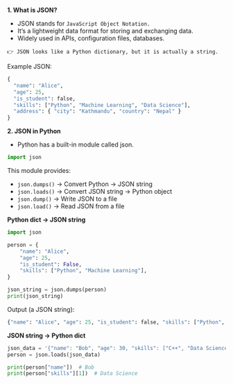 **1. What is JSON?**

- JSON stands for `JavaScript Object Notation.`
- It’s a lightweight data format for storing and exchanging data.
- Widely used in APIs, configuration files, databases.

`👉 JSON looks like a Python dictionary, but it is actually a string.`

Example JSON:
```python
{
  "name": "Alice",
  "age": 25,
  "is_student": false,
  "skills": ["Python", "Machine Learning", "Data Science"],
  "address": { "city": "Kathmandu", "country": "Nepal" }
}
```
**2. JSON in Python**
- Python has a built-in module called json.
```python
import json
```
This module provides:

- `json.dumps()` → Convert Python → JSON string
- `json.loads()` → Convert JSON string → Python object
- `json.dump()` → Write JSON to a file
- `json.load()` → Read JSON from a file

**Python dict → JSON string**
```python
import json

person = {
    "name": "Alice",
    "age": 25,
    "is_student": False,
    "skills": ["Python", "Machine Learning"],
}

json_string = json.dumps(person)
print(json_string)
```
Output (a JSON string):
```python
{"name": "Alice", "age": 25, "is_student": false, "skills": ["Python", "Machine Learning"]}
```
**JSON string → Python dict**
```python
json_data = '{"name": "Bob", "age": 30, "skills": ["C++", "Data Science"]}'
person = json.loads(json_data)

print(person["name"])  # Bob
print(person["skills"][1])  # Data Science
```